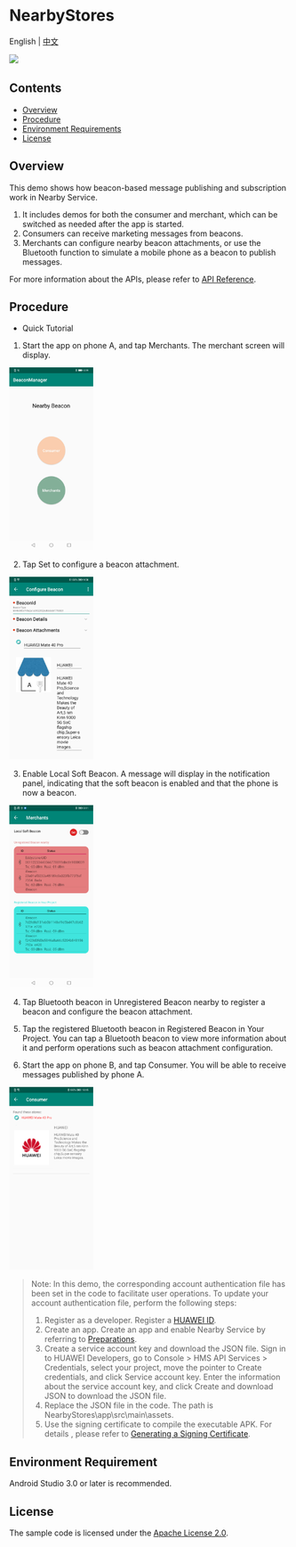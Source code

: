 # NearbyStores
English | [中文](README_ZH.md)

[![](https://camo.githubusercontent.com/ce1c195eb2524e4e67a2e74bf6e9619555aa0913/68747470733a2f2f696d672e736869656c64732e696f2f62616467652f446f63732d686d736775696465732d627269676874677265656e)](https://developer.huawei.com/consumer/en/doc/development/HMSCore-Guides/introduction-0000001050040566)

## Contents
 * [Overview](#Overview)
 * [Procedure](#Procedure)
 * [Environment Requirements](#environment-requirement)
 * [License](#License)

## Overview
This demo shows how beacon-based message publishing and subscription work in Nearby Service.
1. It includes demos for both the consumer and merchant, which can be switched as needed after the app is started.
2. Consumers can receive marketing messages from beacons.
3. Merchants can configure nearby beacon attachments, or use the Bluetooth function to simulate a mobile phone as a beacon to publish messages.

For more information about the APIs, please refer to [API Reference](https://developer.huawei.com/consumer/en/doc/development/system-References/overview2-0000001061766323?ha_source=hms1).

## Procedure
* Quick Tutorial
1. Start the app on phone A, and tap Merchants. The merchant screen will display.
<img src=images/Result_1.jpg width = 30% height = 30%> 

2. Tap Set to configure a beacon attachment.
<img src=images/Result_3-english.png width = 30% height = 30%>

3. Enable Local Soft Beacon. A message will display in the notification panel, indicating that the soft beacon is enabled and that the phone is now a beacon.
<img src=images/Result_2.jpg width = 30% height = 30% > 

4. Tap Bluetooth beacon in Unregistered Beacon nearby to register a beacon and configure the beacon attachment.

5. Tap the registered Bluetooth beacon in Registered Beacon in Your Project. You can tap a Bluetooth beacon to view more information about it and perform operations such as beacon attachment configuration.

6. Start the app on phone B, and tap Consumer. You will be able to receive messages published by phone A.
<img src=images/Result_4-english.png width = 30% height = 30%> 

>Note: In this demo, the corresponding account authentication file has been set in the code to facilitate user operations. To update your account authentication file, perform the following steps:
>1. Register as a developer. Register a [HUAWEI ID](https://developer.huawei.com/consumer/en/).
>2. Create an app. Create an app and enable Nearby Service by referring to [Preparations](https://developer.huawei.com/consumer/en/doc/development/system-Guides/config-agc-0000001050040578?ha_source=hms1).
>3. Create a service account key and download the JSON file. Sign in to HUAWEI Developers, go to Console > HMS API Services > Credentials, select your project, move the pointer to Create credentials, and click Service account key. Enter the information about the service account key, and click Create and download JSON to download the JSON file.
>4. Replace the JSON file in the code. The path is NearbyStores\app\src\main\assets.
>5. Use the signing certificate to compile the executable APK. For details , please refer to [Generating a Signing Certificate]( https://developer.huawei.com/consumer/en/codelab/HMSPreparation/index.html#2).

## Environment Requirement
Android Studio 3.0 or later is recommended.

## License
The sample code is licensed under the [Apache License 2.0](http://www.apache.org/licenses/LICENSE-2.0).
